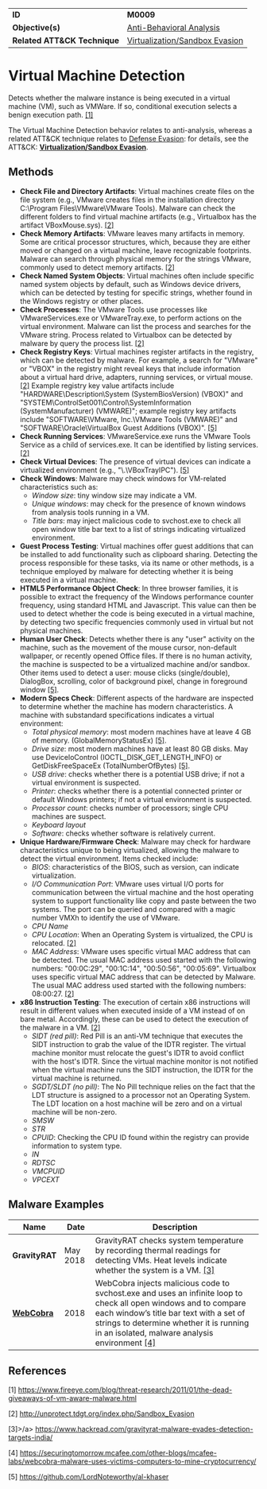 |||
|---------|------------------------|
|**ID**|**M0009**|
|**Objective(s)**|[Anti-Behavioral Analysis](https://github.com/MBCProject/mbc-markdown/tree/master/anti-behavioral-analysis)|
|**Related ATT&CK Technique**|[Virtualization/Sandbox Evasion](https://attack.mitre.org/techniques/T1497/)|


Virtual Machine Detection
=========================
Detects whether the malware instance is being executed in a virtual machine (VM), such as VMWare. If so, conditional execution selects a benign execution path. [[1]](#1)

The Virtual Machine Detection behavior relates to anti-analysis, whereas a related ATT&CK technique relates to [Defense Evasion](https://github.com/MBCProject/mbc-markdown/tree/master/defense-evasion): for details, see the ATT&CK: [**Virtualization/Sandbox Evasion**](https://attack.mitre.org/techniques/T1497/).

Methods
-------
* **Check File and Directory Artifacts**: Virtual machines create files on the file system (e.g., VMware creates files in the installation directory C:\Program Files\VMware\VMware Tools). Malware can check the different folders to find virtual machine artifacts (e.g., Virtualbox has the artifact VBoxMouse.sys). [[2]](#2)
* **Check Memory Artifacts**: VMware leaves many artifacts in memory. Some are critical processor structures, which, because they are either moved or changed on a virtual machine, leave recognizable footprints. Malware can search through physical memory for the strings VMware, commonly used to detect memory artifacts. [[2]](#2)
* **Check Named System Objects**: Virtual machines often include specific named system objects by default, such as Windows device drivers, which can be detected by testing for specific strings, whether found in the Windows registry or other places.
* **Check Processes**: The VMware Tools use processes like VMwareServices.exe or VMwareTray.exe, to perform actions on the virtual environment. Malware can list the process and searches for the VMware string. Process related to Virtualbox can be detected by malware by query the process list. [[2]](#2)
* **Check Registry Keys**: Virtual machines register artifacts in the registry, which can be detected by malware. For example, a search for "VMware" or "VBOX" in the registry might reveal keys that include information about a virtual hard drive, adapters, running services, or virtual mouse. [[2]](#2) Example registry key value artifacts include "HARDWARE\Description\System (SystemBiosVersion) (VBOX)" and "SYSTEM\ControlSet001\Control\SystemInformation (SystemManufacturer) (VMWARE)"; example registry key artifacts include "SOFTWARE\VMware, Inc.\VMware Tools (VMWARE)" and "SOFTWARE\Oracle\VirtualBox Guest Additions (VBOX)". [[5]](#5)
* **Check Running Services**: VMwareService.exe runs the VMware Tools Service as a child of services.exe. It can be identified by listing services. [[2]](#2)
* **Check Virtual Devices**: The presence of virtual devices can indicate a virtualized environment (e.g., "\\.\VBoxTrayIPC"). [[5]](#5)
* **Check Windows**: Malware may check windows for VM-related characteristics such as:
	* *Window size*: tiny window size may indicate a VM.
	* *Unique windows*: may check for the presence of known windows from analysis tools running in a VM.
	* *Title bars*: may inject malicious code to svchost.exe to check all open window title bar text to a list of strings indicating virtualized environment.
* **Guest Process Testing**: Virtual machines offer guest additions that can be installed to add functionality such as clipboard sharing. Detecting the process responsible for these tasks, via its name or other methods, is a technique employed by malware for detecting whether it is being executed in a virtual machine.
* **HTML5 Performance Object Check**: In three browser families, it is possible to extract the frequency of the Windows performance counter frequency, using standard HTML and Javascript. This value can then be used to detect whether the code is being executed in a virtual machine, by detecting two specific frequencies commonly used in virtual but not physical machines.
* **Human User Check**: Detects whether there is any "user" activity on the machine, such as the movement of the mouse cursor, non-default wallpaper, or recently opened Office files. If there is no human activity, the machine is suspected to be a virtualized machine and/or sandbox. Other items used to detect a user: mouse clicks (single/double), DialogBox, scrolling, color of background pixel, change in foreground window [[5]](#5).
* **Modern Specs Check**: Different aspects of the hardware are inspected to determine whether the machine has modern characteristics. A machine with substandard specifications indicates a virtual environment: 
   * *Total physical memory*: most modern machines have at leave 4 GB of memory. (GlobalMemoryStatusEx) [[5]](#5).
   * *Drive size*: most modern machines have at least 80 GB disks. May use DeviceloControl (IOCTL_DISK_GET_LENGTH_INFO) or GetDiskFreeSpaceEx (TotalNumberOfBytes) [[5]](#5).
   * *USB drive*: checks whether there is a potential USB drive; if not a virtual environment is suspected.
   * *Printer*: checks whether there is a potential connected printer or default Windows printers; if not a virtual environment is suspected.
   * *Processor count*: checks number of processors; single CPU machines are suspect.
   * *Keyboard layout*
   * *Software*: checks whether software is relatively current.
* **Unique Hardware/Firmware Check**: Malware may check for hardware characteristics unique to being virtualized, allowing the malware to detect the virtual environment. Items checked include:
   * *BIOS*: characteristics of the BIOS, such as version, can indicate virtualization.
   * *I/O Communication Port*: VMware uses virtual I/O ports for communication between the virtual machine and the host operating system to support functionality like copy and paste between the two systems. The port can be queried and compared with a magic number VMXh to identify the use of VMware.
   * *CPU Name*
   * *CPU Location*: When an Operating System is virtualized, the CPU is relocated. [[2]](#2)
   * *MAC Address*: VMware uses specific virtual MAC address that can be detected. The usual MAC address used started with the following numbers: "00:0C:29", "00:1C:14", "00:50:56", "00:05:69". Virtualbox uses specific virtual MAC address that can be detected by Malware. The usual MAC address used started with the following numbers: 08:00:27. [[2]](#2)
* **x86 Instruction Testing**: The execution of certain x86 instructions will result in different values when executed inside of a VM instead of on bare metal. Accordingly, these can be used to detect the execution of the malware in a VM. [[2]](#2)
   * *SIDT (red pill)*: Red Pill is an anti-VM technique that executes the SIDT instruction to grab the value of the IDTR register. The virtual machine monitor must relocate the guest's IDTR to avoid conflict with the host's IDTR. Since the virtual machine monitor is not notified when the virtual machine runs the SIDT instruction, the IDTR for the virtual machine is returned.
   * *SGDT/SLDT (no pill)*: The No Pill technique relies on the fact that the LDT structure is assigned to a processor not an Operating System. The LDT location on a host machine will be zero and on a virtual machine will be non-zero.
   * *SMSW*
   * *STR*
   * *CPUID*: Checking the CPU ID found within the registry can provide information to system type.
   * *IN*
   * *RDTSC*
   * *VMCPUID*
   * *VPCEXT*

Malware Examples
----------------
|Name|Date|Description|
|-----------------------------|-----------|-----------------------------|
|**GravityRAT**|May 2018|GravityRAT checks system temperature by recording thermal readings for detecting VMs. Heat levels indicate whether the system is a VM. [[3]](#3)|
|[**WebCobra**](https://github.com/MBCProject/mbc-markdown/blob/master/xample-malware/webcobra.md)|2018|WebCobra injects malicious code to svchost.exe and uses an infinite loop to check all open windows and to compare each window’s title bar text with a set of strings to determine whether it is running in an isolated, malware analysis environment [[4]](#4)|

References
----------
<a name="1">[1]</a> https://www.fireeye.com/blog/threat-research/2011/01/the-dead-giveaways-of-vm-aware-malware.html 

<a name="2">[2]</a> http://unprotect.tdgt.org/index.php/Sandbox_Evasion

<a name="3">[3]>/a> https://www.hackread.com/gravityrat-malware-evades-detection-targets-india/
 
<a name="4">[4]</a> https://securingtomorrow.mcafee.com/other-blogs/mcafee-labs/webcobra-malware-uses-victims-computers-to-mine-cryptocurrency/

<a name="5">[5]</a> https://github.com/LordNoteworthy/al-khaser

